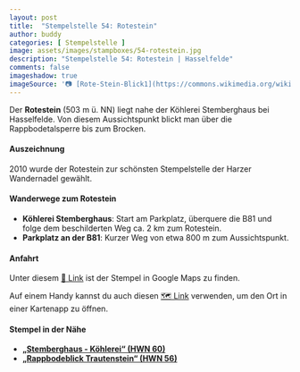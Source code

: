 ```yaml
---
layout: post
title:  "Stempelstelle 54: Rotestein"
author: buddy
categories: [ Stempelstelle ]
image: assets/images/stampboxes/54-rotestein.jpg
description: "Stempelstelle 54: Rotestein | Hasselfelde"
comments: false
imageshadow: true
imageSource: '📷 [Rote-Stein-Blick1](https://commons.wikimedia.org/wiki/File:Rote-Stein-Blick1.jpg) von <a href="https://de.wikipedia.org/wiki/Benutzer:Hejkal" class="extiw" title="de:Benutzer:Hejkal">Benutzer:Hejkal</a> unter Lizenz [CC BY-SA 2.0 de](https://creativecommons.org/licenses/by-sa/2.0/de/deed.en)'
---
```


Der **Rotestein** (503 m ü. NN) liegt nahe der Köhlerei Stemberghaus bei Hasselfelde. Von diesem Aussichtspunkt blickt man über die Rappbodetalsperre bis zum Brocken.

#### Auszeichnung

2010 wurde der Rotestein zur schönsten Stempelstelle der Harzer Wandernadel gewählt.

#### Wanderwege zum Rotestein

- **Köhlerei Stemberghaus**: Start am Parkplatz, überquere die B81 und folge dem beschilderten Weg ca. 2 km zum Rotestein.
- **Parkplatz an der B81**: Kurzer Weg von etwa 800 m zum Aussichtspunkt.

#### Anfahrt

Unter diesem [📍 Link](https://www.google.com/maps/dir/?api=1&origin=&destination=51.72912%2C%2010.88091) ist der Stempel in Google Maps zu finden.

<div class="android-only">
  Auf einem Handy kannst du auch diesen 
  <a href="geo:51.72912,10.88091">🗺️ Link</a> 
  verwenden, um den Ort in einer Kartenapp zu öffnen.
  <p></p>
</div>

#### Stempel in der Nähe

- [**„Stemberghaus - Köhlerei“ (HWN 60)**](/stempelstelle-60-stemberghaus-koehlerei-koehlerei)
- [**„Rappbodeblick Trautenstein“ (HWN 56)**](/stempelstelle-56-rappbodeblick-trautenstein-trautenstein)
